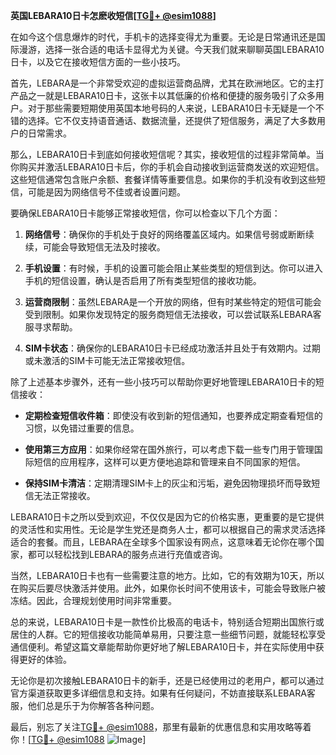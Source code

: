 **英国LEBARA10日卡怎麽收短信[[TG💪+ @esim1088](https://t.me/s/esim1088)]**

在如今这个信息爆炸的时代，手机卡的选择变得尤为重要。无论是日常通讯还是国际漫游，选择一张合适的电话卡显得尤为关键。今天我们就来聊聊英国LEBARA10日卡，以及它在接收短信方面的一些小技巧。

首先，LEBARA是一个非常受欢迎的虚拟运营商品牌，尤其在欧洲地区。它的主打产品之一就是LEBARA10日卡，这张卡以其低廉的价格和便捷的服务吸引了众多用户。对于那些需要短期使用英国本地号码的人来说，LEBARA10日卡无疑是一个不错的选择。它不仅支持语音通话、数据流量，还提供了短信服务，满足了大多数用户的日常需求。

那么，LEBARA10日卡到底如何接收短信呢？其实，接收短信的过程非常简单。当你购买并激活LEBARA10日卡后，你的手机会自动接收到运营商发送的欢迎短信。这些短信通常包含账户余额、套餐详情等重要信息。如果你的手机没有收到这些短信，可能是因为网络信号不佳或者设置问题。

要确保LEBARA10日卡能够正常接收短信，你可以检查以下几个方面：

1. **网络信号**：确保你的手机处于良好的网络覆盖区域内。如果信号弱或断断续续，可能会导致短信无法及时接收。

2. **手机设置**：有时候，手机的设置可能会阻止某些类型的短信到达。你可以进入手机的短信设置，确认是否启用了所有类型短信的接收功能。

3. **运营商限制**：虽然LEBARA是一个开放的网络，但有时某些特定的短信可能会受到限制。如果你发现特定的服务商短信无法接收，可以尝试联系LEBARA客服寻求帮助。

4. **SIM卡状态**：确保你的LEBARA10日卡已经成功激活并且处于有效期内。过期或未激活的SIM卡可能无法正常接收短信。

除了上述基本步骤外，还有一些小技巧可以帮助你更好地管理LEBARA10日卡的短信接收：

- **定期检查短信收件箱**：即使没有收到新的短信通知，也要养成定期查看短信的习惯，以免错过重要的信息。
  
- **使用第三方应用**：如果你经常在国外旅行，可以考虑下载一些专门用于管理国际短信的应用程序，这样可以更方便地追踪和管理来自不同国家的短信。

- **保持SIM卡清洁**：定期清理SIM卡上的灰尘和污垢，避免因物理损坏而导致短信无法正常接收。

LEBARA10日卡之所以受到欢迎，不仅仅是因为它的价格实惠，更重要的是它提供的灵活性和实用性。无论是学生党还是商务人士，都可以根据自己的需求灵活选择适合的套餐。而且，LEBARA在全球多个国家设有网点，这意味着无论你在哪个国家，都可以轻松找到LEBARA的服务点进行充值或咨询。

当然，LEBARA10日卡也有一些需要注意的地方。比如，它的有效期为10天，所以在购买后要尽快激活并使用。此外，如果你长时间不使用该卡，可能会导致账户被冻结。因此，合理规划使用时间非常重要。

总的来说，LEBARA10日卡是一款性价比极高的电话卡，特别适合短期出国旅行或居住的人群。它的短信接收功能简单易用，只要注意一些细节问题，就能轻松享受通信便利。希望这篇文章能帮助你更好地了解LEBARA10日卡，并在实际使用中获得更好的体验。

无论你是初次接触LEBARA10日卡的新手，还是已经使用过的老用户，都可以通过官方渠道获取更多详细信息和支持。如果有任何疑问，不妨直接联系LEBARA客服，他们总是乐于为你解答各种问题。

最后，别忘了关注[TG💪+ @esim1088](https://t.me/s/esim1088)，那里有最新的优惠信息和实用攻略等着你！[[TG💪+ @esim1088](https://t.me/s/esim1088) ![Image](https://i.postimg.cc/4NQfJmqS/Snipaste-2025-05-13-00-14-12.png)]